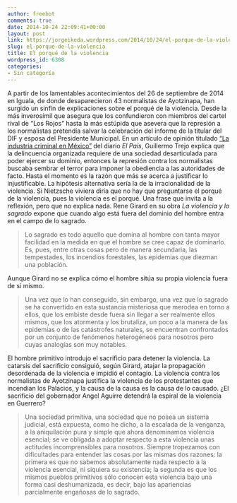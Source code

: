 ```yaml
---
author: freebot
comments: true
date: 2014-10-24 22:09:41+00:00
layout: post
link: https://jorgeikeda.wordpress.com/2014/10/24/el-porque-de-la-violencia/
slug: el-porque-de-la-violencia
title: El porqué de la violencia
wordpress_id: 6308
categories:
- Sin categoría
---
```


A partir de los lamentables acontecimientos del 26 de septiembre de 2014 en Iguala, de donde desaparecieron 43 normalistas de Ayotzinapa, han surgido un sinfín de explicaciones sobre el porqué de la violencia. Desde la más inverosímil que asegura que los confundieron con miembros del cartel rival de “Los Rojos” hasta la más estúpida que asevera que la represión a los normalistas pretendía salvar la celebración del informe de la titular del DIF y esposa del Presidente Municipal.
En un artículo de opinión titulado [“La industria criminal en México”](http://www.jorgeikeda.com/wordpress) del diario _El País_, Guillermo Trejo explica que la delincuencia organizada requiere de una sociedad desarticulada para poder ejercer su dominio, entonces la represión contra los normalistas buscaba sembrar el terror para imponer la obediencia a las autoridades de facto.
Hasta el momento es la razón que más se acerca a justificar lo injustificable. La hipótesis alternativa sería la de la irracionalidad de la violencia. Si Nietzsche viviera diría que no hay que preguntarse el porqué de la violencia, pues la violencia es el porqué. Una frase que invita a la reflexión, pero que no explica nada.
Rene Girard en su obra _La violencia y lo sagrado_ expone que cuando algo está fuera del dominio del hombre entra en el campo de lo sagrado.


<blockquote>Lo sagrado es todo aquello que domina al hombre con tanta mayor facilidad en la medida en que el hombre se cree capaz de dominarlo. Es, pues, entre otras cosas pero de manera secundaria, las tempestades, los incendios forestales, las epidemias que diezman una población.</blockquote>


Aunque Girard no se explica cómo el hombre sitúa su propia violencia fuera de sí mismo.


<blockquote>Una vez que lo han conseguido, sin embargo, una vez que lo sagrado se ha convertido en esta sustancia misteriosa que merodea en torno a ellos, que los embiste desde fuera sin llegar a ser realmente ellos mismos, que los atormenta y los brutaliza, un poco a la manera de las epidemias o de las catástrofes naturales, se encuentran confrontados por un conjunto de fenómenos heterogéneos para nosotros pero cuyas analogías son muy notables.</blockquote>


El hombre primitivo introdujo el sacrificio para detener la violencia. La catarsis del sacrificio consiguió, según Girard, atajar la propagación desordenada de la violencia e impidió el contagio. La violencia contra los normalistas de Ayotzinapa justifica la violencia de los protestantes que incendian los Palacios, y la causa de la causa es la causa de lo causado. ¿El sacrificio del gobernador Angel Aguirre detendrá la espiral de la violencia en Guerrero?


<blockquote>Una sociedad primitiva, una sociedad que no posea un sistema judicial, está expuesta, como he dicho, a la escalada de la venganza, a la aniquilación pura y simple que ahora denominamos violencia esencial; se ve obligada a adoptar respecto a esta violencia unas actitudes incomprensibles para nosotros. Siempre tropezamos con dificultades para entender las cosas por las mismas dos razones: la primera es que no sabemos absolutamente nada respecto a la violencia esencial, ni siquiera su existencia; la segunda es que los mismos pueblos primitivos sólo conocen esta violencia bajo una forma casi deshumanizada, es decir, bajo las apariencias parcialmente engañosas de lo sagrado.</blockquote>
